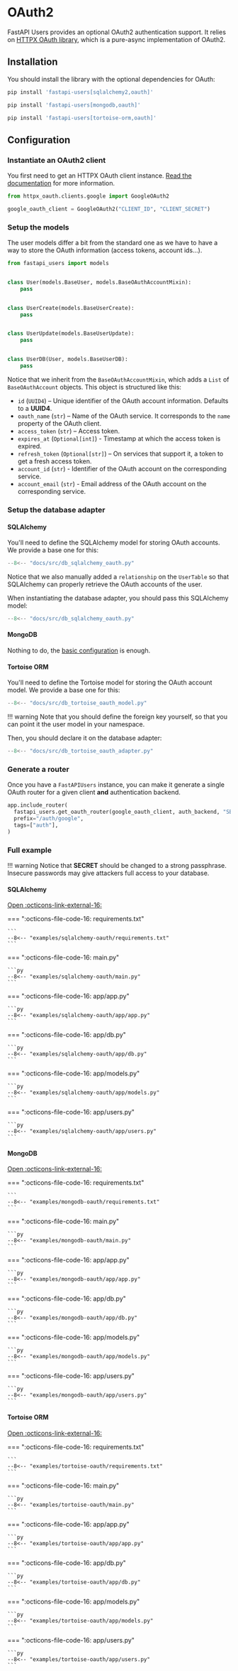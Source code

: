 # OAuth2

FastAPI Users provides an optional OAuth2 authentication support. It relies on [HTTPX OAuth library](https://frankie567.github.io/httpx-oauth/), which is a pure-async implementation of OAuth2.

## Installation

You should install the library with the optional dependencies for OAuth:

```sh
pip install 'fastapi-users[sqlalchemy2,oauth]'
```

```sh
pip install 'fastapi-users[mongodb,oauth]'
```

```sh
pip install 'fastapi-users[tortoise-orm,oauth]'
```

## Configuration

### Instantiate an OAuth2 client

You first need to get an HTTPX OAuth client instance. [Read the documentation](https://frankie567.github.io/httpx-oauth/oauth2/) for more information.

```py
from httpx_oauth.clients.google import GoogleOAuth2

google_oauth_client = GoogleOAuth2("CLIENT_ID", "CLIENT_SECRET")
```

### Setup the models

The user models differ a bit from the standard one as we have to have a way to store the OAuth information (access tokens, account ids...).

```py
from fastapi_users import models


class User(models.BaseUser, models.BaseOAuthAccountMixin):
    pass


class UserCreate(models.BaseUserCreate):
    pass


class UserUpdate(models.BaseUserUpdate):
    pass


class UserDB(User, models.BaseUserDB):
    pass
```

Notice that we inherit from the `BaseOAuthAccountMixin`, which adds a `List` of `BaseOAuthAccount` objects. This object is structured like this:

* `id` (`UUID4`) – Unique identifier of the OAuth account information. Defaults to a **UUID4**.
* `oauth_name` (`str`) – Name of the OAuth service. It corresponds to the `name` property of the OAuth client.
* `access_token` (`str`) – Access token.
* `expires_at` (`Optional[int]`) - Timestamp at which the access token is expired.
* `refresh_token` (`Optional[str]`) – On services that support it, a token to get a fresh access token.
* `account_id` (`str`) - Identifier of the OAuth account on the corresponding service.
* `account_email` (`str`) - Email address of the OAuth account on the corresponding service.

### Setup the database adapter

#### SQLAlchemy

You'll need to define the SQLAlchemy model for storing OAuth accounts. We provide a base one for this:

```py hl_lines="19-24"
--8<-- "docs/src/db_sqlalchemy_oauth.py"
```

Notice that we also manually added a `relationship` on the `UserTable` so that SQLAlchemy can properly retrieve the OAuth accounts of the user.

When instantiating the database adapter, you should pass this SQLAlchemy model:

```py hl_lines="41-42"
--8<-- "docs/src/db_sqlalchemy_oauth.py"
```

#### MongoDB

Nothing to do, the [basic configuration](./databases/mongodb.md) is enough.

#### Tortoise ORM

You'll need to define the Tortoise model for storing the OAuth account model. We provide a base one for this:

```py hl_lines="29 30"
--8<-- "docs/src/db_tortoise_oauth_model.py"
```

!!! warning
    Note that you should define the foreign key yourself, so that you can point it the user model in your namespace.

Then, you should declare it on the database adapter:

```py hl_lines="8 9"
--8<-- "docs/src/db_tortoise_oauth_adapter.py"
```

### Generate a router

Once you have a `FastAPIUsers` instance, you can make it generate a single OAuth router for a given client **and** authentication backend.

```py
app.include_router(
  fastapi_users.get_oauth_router(google_oauth_client, auth_backend, "SECRET"),
  prefix="/auth/google",
  tags=["auth"],
)
```

### Full example

!!! warning
    Notice that **SECRET** should be changed to a strong passphrase.
    Insecure passwords may give attackers full access to your database.

#### SQLAlchemy

[Open :octicons-link-external-16:](https://github.com/fastapi-users/fastapi-users/tree/master/examples/sqlalchemy-oauth)

=== ":octicons-file-code-16: requirements.txt"

    ```
    --8<-- "examples/sqlalchemy-oauth/requirements.txt"
    ```

=== ":octicons-file-code-16: main.py"

    ```py
    --8<-- "examples/sqlalchemy-oauth/main.py"
    ```

=== ":octicons-file-code-16: app/app.py"

    ```py
    --8<-- "examples/sqlalchemy-oauth/app/app.py"
    ```

=== ":octicons-file-code-16: app/db.py"

    ```py
    --8<-- "examples/sqlalchemy-oauth/app/db.py"
    ```

=== ":octicons-file-code-16: app/models.py"

    ```py
    --8<-- "examples/sqlalchemy-oauth/app/models.py"
    ```

=== ":octicons-file-code-16: app/users.py"

    ```py
    --8<-- "examples/sqlalchemy-oauth/app/users.py"
    ```

#### MongoDB

[Open :octicons-link-external-16:](https://github.com/fastapi-users/fastapi-users/tree/master/examples/mongodb-oauth)

=== ":octicons-file-code-16: requirements.txt"

    ```
    --8<-- "examples/mongodb-oauth/requirements.txt"
    ```

=== ":octicons-file-code-16: main.py"

    ```py
    --8<-- "examples/mongodb-oauth/main.py"
    ```

=== ":octicons-file-code-16: app/app.py"

    ```py
    --8<-- "examples/mongodb-oauth/app/app.py"
    ```

=== ":octicons-file-code-16: app/db.py"

    ```py
    --8<-- "examples/mongodb-oauth/app/db.py"
    ```

=== ":octicons-file-code-16: app/models.py"

    ```py
    --8<-- "examples/mongodb-oauth/app/models.py"
    ```

=== ":octicons-file-code-16: app/users.py"

    ```py
    --8<-- "examples/mongodb-oauth/app/users.py"
    ```

#### Tortoise ORM

[Open :octicons-link-external-16:](https://github.com/fastapi-users/fastapi-users/tree/master/examples/tortoise-oauth)

=== ":octicons-file-code-16: requirements.txt"

    ```
    --8<-- "examples/tortoise-oauth/requirements.txt"
    ```

=== ":octicons-file-code-16: main.py"

    ```py
    --8<-- "examples/tortoise-oauth/main.py"
    ```

=== ":octicons-file-code-16: app/app.py"

    ```py
    --8<-- "examples/tortoise-oauth/app/app.py"
    ```

=== ":octicons-file-code-16: app/db.py"

    ```py
    --8<-- "examples/tortoise-oauth/app/db.py"
    ```

=== ":octicons-file-code-16: app/models.py"

    ```py
    --8<-- "examples/tortoise-oauth/app/models.py"
    ```

=== ":octicons-file-code-16: app/users.py"

    ```py
    --8<-- "examples/tortoise-oauth/app/users.py"
    ```
